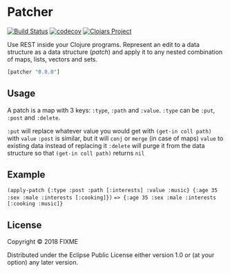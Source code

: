 # Patcher
[![Build Status](https://travis-ci.org/vadim0x60/patcher.svg?branch=master)](https://travis-ci.org/vadim0x60/patcher)
[![codecov](https://codecov.io/gh/vadim0x60/patcher/branch/master/graph/badge.svg)](https://codecov.io/gh/vadim0x60/patcher)
[![Clojars Project](https://img.shields.io/clojars/v/patcher.svg)](https://clojars.org/patcher)

Use REST inside your Clojure programs. Represent an edit to a data structure as a data structure (_patch_) and apply it to any nested combination of maps, lists, vectors and sets. 

```clj
[patcher "0.0.0"]
```

## Usage

A patch is a map with 3 keys: `:type`, `:path` and `:value`. `:type` can be `:put`, `:post` and `:delete`.

`:put` will replace whatever value you would get with `(get-in coll path)` with `value`
`:post` is similar, but it will `conj` or `merge` (in case of maps) `value` to existing data instead of replacing it
`:delete` will purge it from the data structure so that `(get-in coll path)` returns `nil`

## Example

`(apply-patch {:type :post :path [:interests] :value :music} {:age 35 :sex :male :interests [:cooking]})`
`=> {:age 35 :sex :male :interests [:cooking :music]}`

## License

Copyright © 2018 FIXME

Distributed under the Eclipse Public License either version 1.0 or (at
your option) any later version.
